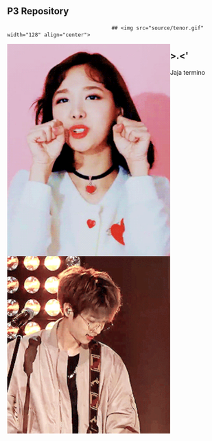 
## P3 Repository

                                      ## <img src="source/tenor.gif" width="128" align="center"> 


 <img src="source/heh.gif" width="380" align="left"> 


 <img src="source/ze.gif" width="380" align="left"> 



## >.<'

Jaja termino
